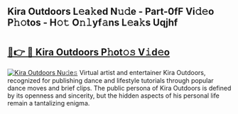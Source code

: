 ## Kira Outdoors L𝚎a𝚔ed N𝚞𝚍e - Part-0fF Vi𝚍𝚎o P𝚑𝚘tos - H𝚘𝚝 O𝚗𝚕yf𝚊ns L𝚎a𝚔s Uqjhf

# <h2><a href="http://kf2v4b.oniu.top/?m=Kira+Outdoors">🔗👉 🔴 Kira Outdoors P𝚑ot𝚘𝚜 V𝚒d𝚎o</a></h2>

[![Kira Outdoors Nu𝚍e𝚜](https://i.imgur.com/0qMVB7G.gif)](http://kf2v4b.oniu.top/?m=Kira+Outdoors)
Virtual artist and entertainer Kira Outdoors, recognized for publishing dance and lifestyle tutorials through popular dance moves and brief clips. The public persona of Kira Outdoors is defined by its openness and sincerity, but the hidden aspects of his personal life remain a tantalizing enigma.  
